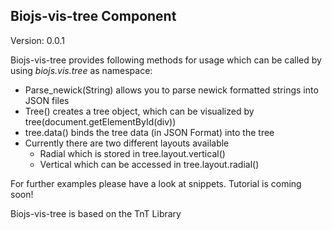 Biojs-vis-tree Component 
----------------

Version: 0.0.1

Biojs-vis-tree provides following methods for usage which can be called by using *biojs.vis.tree* as namespace: 
- Parse_newick(String) allows you to parse newick formatted strings into JSON files
- Tree() creates a tree object, which can be visualized by tree(document.getElementById(div))
- tree.data() binds the tree data (in JSON Format) into the tree
- Currently there are two different layouts available 
  - Radial which is stored in tree.layout.vertical()
  - Vertical which can be accessed in tree.layout.radial()

For further examples please have a look at snippets.
Tutorial is coming soon!

Biojs-vis-tree is based on the TnT Library
